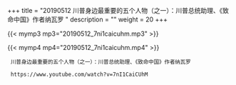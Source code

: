 +++
title = "20190512  川普身边最重要的五个人物（之一）：川普总统助理、《致命中国》作者纳瓦罗 "
description = ""
weight = 20
+++

{{< mymp3 mp3="20190512_7ni1caicuhm.mp3" >}}

{{< mymp4 mp4="20190512_7ni1caicuhm.mp4" >}}

     川普身边最重要的五个人物（之一）：川普总统助理、《致命中国》作者纳瓦罗 
     
     https://www.youtube.com/watch?v=7nI1CaiCUhM 

